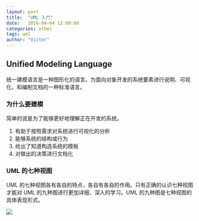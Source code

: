 ```yaml
---
layout: post
title:  "UML 入门"
date:   2016-04-04 12:00:00
categories: other
tags: uml
author: "Victor"
---
```


## Unified Modeling Language
统一建模语言是一种图形化的语言。为面向对象开发的系统要素进行说明、可视化、和编制文档的一种标准语言。

### 为什么要建模
简单的说是为了能够更好地理解正在开发的系统。

1. 有助于按照需求对系统进行可视化的分析
2. 能够系统的结构或行为
3. 给出了知道构造系统的模板
4. 对做出的决策进行文档化

### UML 的七种视图
UML 的七种视图各有各自的特点，各自有各自的作用。只有正确的认识七种视图才能对 UML 的九种图进行更加详细、深入的学习。UML 的九种图是七种视图的具体表现形式。

![](https://raw.githubusercontent.com/wjp2013/wjp2013.github.io/master/assets/images/pictures/2016-04-05-uml-introduction/01.png)
